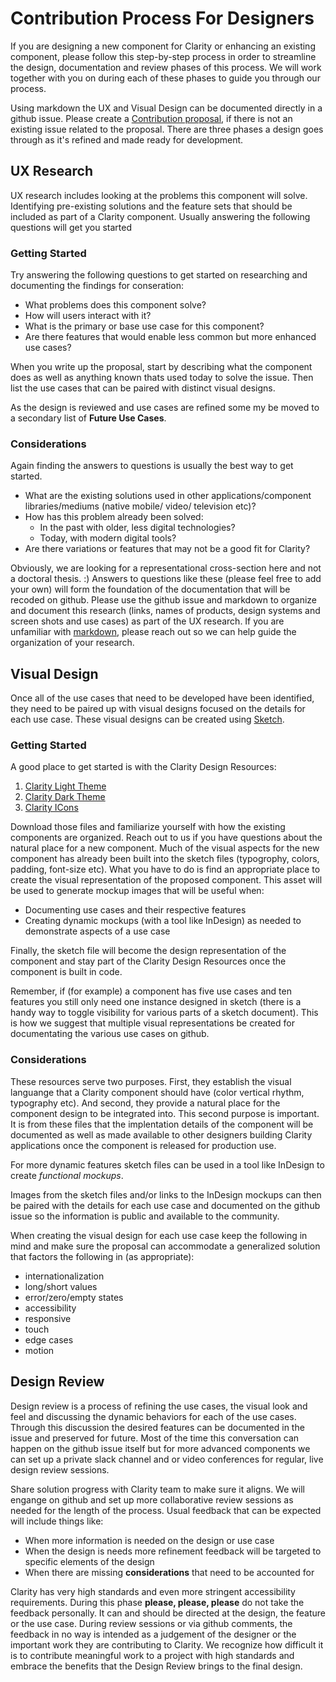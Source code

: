 # Contribution Process For Designers

If you are designing a new component for Clarity or enhancing an existing component, please follow this step-by-step
process in order to streamline the design, documentation and review phases of this process.
We will work together with you on during each of these phases to guide you through our process.

Using markdown the UX and Visual Design can be documented directly in a github issue. Please create a [Contribution proposal](https://github.com/vmware/clarity/issues/new?template=contribution-proposal.md),
if there is not an existing issue related to the proposal. There are three phases a design goes through as it's refined and made ready for development.

## UX Research

UX research includes looking at the problems this component will solve. Identifying pre-existing solutions and the
feature sets that should be included as part of a Clarity component.
Usually answering the following questions will get you started

### Getting Started

Try answering the following questions to get started on researching and documenting the findings for conseration:

* What problems does this component solve?
* How will users interact with it?
* What is the primary or base use case for this component?
* Are there features that would enable less common but more enhanced use cases?

When you write up the proposal, start by describing what the component does as well as anything known thats used today
to solve the issue. Then list the use cases that can be paired with distinct visual designs.

As the design is reviewed and use cases are refined some my be moved to a secondary list of **Future Use Cases**.

### Considerations

Again finding the answers to questions is usually the best way to get started.

* What are the existing solutions used in other applications/component libraries/mediums (native mobile/ video/ television etc)?
* How has this problem already been solved:
  * In the past with older, less digital technologies?
  * Today, with modern digital tools?
* Are there variations or features that may not be a good fit for Clarity?

Obviously, we are looking for a representational cross-section here and not a doctoral thesis. :) Answers to questions like these
(please feel free to add your own) will form the foundation of the documentation that will be recoded on github. Please
use the github issue and markdown to organize and document this research (links, names of products, design systems and screen shots and use cases)
as part of the UX research. If you are unfamiliar with [markdown](https://github.com/adam-p/markdown-here/wiki/Markdown-Cheatsheet#links),
please reach out so we can help guide the organization of your research.

## Visual Design

Once all of the use cases that need to be developed have been identified, they need to be paired up with
visual designs focused on the details for each use case. These visual designs can be created using [Sketch](https://www.sketchapp.com/).

### Getting Started

A good place to get started is with the Clarity Design Resources:

1.  [Clarity Light Theme](https://github.com/vmware/clarity-assets/raw/master/sketch/light/clarity-library-light-1.0.0.sketch)
2.  [Clarity Dark Theme](https://github.com/vmware/clarity-assets/raw/master/sketch/dark/clarity-library-dark-1.0.0.sketch)
3.  [Clarity ICons](https://github.com/vmware/clarity-assets/raw/master/sketch/icons/clarity-library-icons-1.0.0.sketch)

Download those files and familiarize yourself with how the existing components are organized. Reach out to us if you have
questions about the natural place for a new component. Much of the visual aspects for the new component has already been
built into the sketch files (typogrophy, colors, padding, font-size etc). What you have to do is find an appropriate
place to create the visual representation of the proposed component. This asset will be used to generate mockup images
that will be useful when:

* Documenting use cases and their respective features
* Creating dynamic mockups (with a tool like InDesign) as needed to demonstrate aspects of a use case

Finally, the sketch file will become the design representation of the component and stay part of the Clarity Design
Resources once the component is built in code.

Remember, if (for example) a component has five use cases and ten features you still only need one instance designed in
sketch (there is a handy way to toggle visibility for various parts of a sketch document). This is how we suggest that
multiple visual representations be created for documentating the various use cases on github.

### Considerations

These resources serve two purposes. First, they establish the visual languange that a Clarity component should have
(color vertical rhythm, typography etc). And second, they provide a natural place for the component design to be
integrated into. This second purpose is important. It is from these files that the implentation details of the component
will be documented as well as made available to other designers building Clarity applications once the component is
released for production use.

For more dynamic features sketch files can be used in a tool like InDesign to create _functional mockups_.

Images from the sketch files and/or links to the InDesign mockups can then be paired with the details for each use case
and documented on the github issue so the information is public and available to the community.

When creating the visual design for each use case keep the following in mind and make sure the proposal can accommodate
a generalized solution that factors the following in (as appropriate):

* internationalization
* long/short values
* error/zero/empty states
* accessibility
* responsive
* touch
* edge cases
* motion

## Design Review

Design review is a process of refining the use cases, the visual look and feel and discussing the dynamic behaviors for
each of the use cases. Through this discussion the desired features can be documented in the issue and preserved for
future. Most of the time this conversation can happen on the github issue itself but for more advanced components we can
set up a private slack channel and or video conferences for regular, live design review sessions.

Share solution progress with Clarity team to make sure it aligns. We will engange on github and set up more collaborative
review sessions as needed for the length of the process. Usual feedback that can be expected will include things like:

* When more information is needed on the design or use case
* When the design is needs more refinement feedback will be targeted to specific elements of the design
* When there are missing **considerations** that need to be accounted for

Clarity has very high standards and even more stringent accessibility requirements. During this phase
**please, please, please** do not take the feedback personally. It can and should be directed at the design,
the feature or the use case. During review sessions or via github comments, the feedback in no way is intended as a
judgement of the designer or the important work they are contributing to Clarity. We recognize how difficult it is to
contribute meaningful work to a project with high standards and embrace the benefits that the Design Review brings to
the final design.
